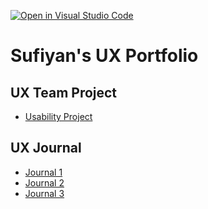 [![Open in Visual Studio Code](https://classroom.github.com/assets/open-in-vscode-f059dc9a6f8d3a56e377f745f24479a46679e63a5d9fe6f495e02850cd0d8118.svg)](https://classroom.github.com/online_ide?assignment_repo_id=6804886&assignment_repo_type=AssignmentRepo)
# Sufiyan's UX Portfolio


## UX Team Project
* [Usability Project](https://usabilityengineering.github.io/Sound-Space/)

## UX Journal

* [Journal 1](j01/)
* [Journal 2](j02/)
* [Journal 3](j03/)
